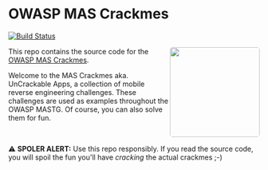 # OWASP MAS Crackmes

[![Build Status](https://travis-ci.org/commjoen/uncrackable_app.svg?branch=master)](https://travis-ci.org/commjoen/uncrackable_app)

<img width="180px" align="right" style="float: right; border-radius: 5px;" src="https://raw.githubusercontent.com/OWASP/owasp-mastg/master/Document/Images/Other/uncrackable-logo.png">

This repo contains the source code for the [OWASP MAS Crackmes](https://mas.owasp.org/crackmes/).

Welcome to the MAS Crackmes aka. UnCrackable Apps, a collection of mobile reverse engineering challenges. These challenges are used as examples throughout the OWASP MASTG. Of course, you can also solve them for fun.

<br>

⚠️ **SPOLER ALERT:** Use this repo responsibly. If you read the source code, you will spoil the fun you'll have _cracking_ the actual crackmes ;-)

